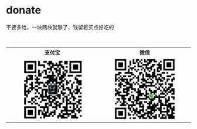 # donate

不要多给，一块两块就够了，钱留着买点好吃的

<table>
  <tr>
    <th width="50%">支付宝</th>
    <th width="50%">微信</th>
  </tr>
  <tr></tr>
  <tr align="center">
    <td><img width="70%" src="https://github.com/SzPluto/donate/blob/master/zfb.png"></td>
    <td><img width="70%" src="https://github.com/SzPluto/donate/blob/master/wx.png"></td>
  </tr>
</table>
